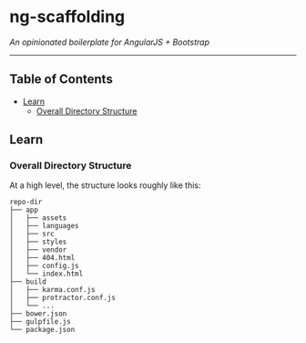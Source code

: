 # ng-scaffolding

*An opinionated boilerplate for AngularJS + Bootstrap*

___

## Table of Contents

- [Learn](#learn)
    - [Overall Directory Structure](#overall-directory-structure)

## Learn

### Overall Directory Structure

At a high level, the structure looks roughly like this:

```
repo-dir
├── app
│   ├── assets
│   ├── languages
│   ├── src
│   ├── styles
│   ├── vendor
│   ├── 404.html
│   ├── config.js
│   └── index.html
├── build
│   ├── karma.conf.js
│   ├── protractor.conf.js
│   └── ...
├── bower.json
├── gulpfile.js
└── package.json
```